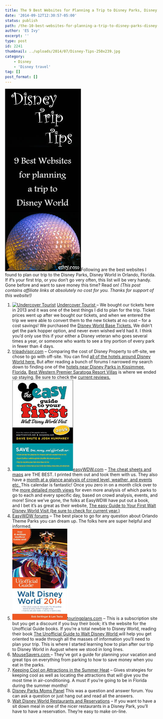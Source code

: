 ```yaml
---
title: The 9 Best Websites for Planning a Trip to Disney Parks, Disney World Florida
date: '2014-09-12T12:30:57-05:00'
status: publish
path: /the-10-best-websites-for-planning-a-trip-to-disney-parks-disney-world-florida
author: 'ES Ivy'
excerpt: ''
type: post
id: 2241
thumbnail: ../uploads/2014/07/Disney-Tips-250x239.jpg
category:
    - Disney
    - 'Disney travel'
tag: []
post_format: []
---
```

![](../uploads/2014/07/best-websites-250-x-600.jpg)Following are the best websites I found to plan our trip to the Disney Parks, Disney World in Orlando, Florida. If if’s your first trip, or you don’t go very often, this list will be very handy. Gone before and want to save money this time? Read on! *(This post contains affiliate links at absolutely no cost for you. Thanks for support of this website!)*

1. [![Undercover Tourist](http://www.ftjcfx.com/ji98y7B-53PXWQTWSSPVVSXRST)](http://www.kqzyfj.com/ge108kjspjr6ED7AD996CC9E89A) [Undercover Tourist ](http://www.kqzyfj.com/ge108kjspjr6ED7AD996CC9E89A)– We bought our tickets here in 2013 and it was one of the best things I did to plan for the trip. Ticket prices went up after we bought our tickets, and when we entered the trip we were able to convert them to the new tickets at no cost – for a cost savings! We purchased the [Disney World Base Tickets.](http://www.dpbolvw.net/de81cy63y5LTSMPSOOLOPPNTSS) We didn’t get the park hopper option, and never even wished we’d had it. I think you’d only use this if your either a Disney veteran who goes several times a year, or someone who wants to see a tiny portion of every park in fewer than 4 days.
2. [tripadvisor.com](http://www.tripadvisor.com/) – Comparing the cost of Disney Property to off-site, we chose to go with off-site. You can find [all of the hotels around Disney World here.](http://www.tripadvisor.com/Hotels-g1954828-Disney_World_Florida-Hotels.html) But after reading a bunch of forums I narrowed my search down to finding one of the [hotels near Disney Parks in Kissimmee, Florida.](http://www.tripadvisor.com/Hotels-g34352-Kissimmee_Florida-Hotels.html) [Best Western Premier Saratoga Resort Villas](http://www.tripadvisor.com/Hotel_Review-g34352-d3217188-Reviews-or10-BEST_WESTERN_PREMIER_Saratoga_Resort_Villas-Kissimmee_Florida.html#REVIEWS%5D) is where we ended up staying. Be sure to check the [current reviews.](http://www.tripadvisor.com/Hotel_Review-g34352-d3217188-Reviews-or10-BEST_WESTERN_PREMIER_Saratoga_Resort_Villas-Kissimmee_Florida.html#REVIEWS%5D)
3. [![the easy guide 200x300](../uploads/2014/07/the-easy-guide-200x300.jpg)](http://www.amazon.com/gp/product/1941500064/ref=as_li_qf_sp_asin_il_tl?ie=UTF8&camp=1789&creative=9325&creativeASIN=1941500064&linkCode=as2&tag=esiv-20&linkId=XHPHM7I2UXLLU6YK "But it on Amazon. Check current year.")[easyWDW.com](http://www.easywdw.com/) – [The cheat sheets and maps](http://www.easywdw.com/cheat-sheets/disney-world-cheat-sheets-maps-touring-plans-and-wait-times/#more-11013%20) are THE BEST. I printed them out and took them with us. They also have a [month at a glance analysis of crowd level, weather, and events etc. ](http://www.easywdw.com/disneybest/disney-world-calendar-of-crowds-cost-weather-events/ "Disney tips calendar")This calendar is fantastic! Once you zero in on a month click over to the [more detailed month views](http://www.easywdw.com/category/calendar/08-august-2014-crowd-calendar/) for even more analysis of which parks to go to each and every specific day, based on crowd analysis, events, and more! Since we’ve gone, the folks at EasyWDW have put out a book, and I bet it’s as great as their website, [The easy Guide to Your First Walt Disney World Visit (be sure to check for current year.)](http://www.amazon.com/gp/product/1941500064/ref=as_li_qf_sp_asin_il_tl?ie=UTF8&camp=1789&creative=9325&creativeASIN=1941500064&linkCode=as2&tag=esiv-20&linkId=XHPHM7I2UXLLU6YK "Buy it on Amazon. Check current year.")
4. [EasyWDW forums](http://www.easywdw.com/forums/) – The best place to go for any question about Orlando Theme Parks you can dream up. The folks here are super helpful and informed.
5. [![Disney Parks](../uploads/2014/07/Unofficial-Guide-to-Walt-Disney-World-2014-181x300.jpg)touringplans.com](http://touringplans.com/) – This is a subscription site but you get a discount if you buy their book; it’s the website for the Unofficial Guide books. If you’re a total newbie to Disney World, reading their book [The Unofficial Guide to Walt Disney World ](http://www.amazon.com/gp/product/1628090006/ref=as_li_qf_sp_asin_il_tl?ie=UTF8&camp=1789&creative=9325&creativeASIN=1628090006&linkCode=as2&tag=esiv-20&linkId=AWGTQBN5OPKMYTDQ "Buy it on Amazon! Be sure to check current year.")will help you get oriented to wade through all the masses of information you’ll need to plan your trip. This is where I started learning how to plan after our trip to Disney World in August where we stood in long lines.
6. [MouseSavers.com ](http://www.mousesavers.com/walt-disney-world-vacation-discounts-and-deals/step-by-step-guide-to-planning-a-disney-world-vacation/)– They’ve got a guide for planning your vacation and great tips on everything from parking to how to save money when you eat in the parks.
7. [Keeping Cool on Attractions in the Summer Heat](http://www.mouseplanet.com/9685/Keeping_Cool_on_Attractions_in_the_Summer_Heat) – Gives strategies for keeping cool as well as locating the attractions that will give you the most time in air-conditioning. A must if you’re going to be in Florida during the summer months!
8. [Disney Parks Moms Panel](http://disneyparksmomspanel.disney.go.com/home.aspx) This was a question and answer forum. You can ask a question or just hang out and read all the answers.
9. [Walt Disney World Restaurants and Reservations](https://disneyworld.disney.go.com/dining/) – If you want to have a sit down meal in one of the nicer restaurants in a Disney Park, you’ll have to have a reservation. They’re easy to make on-line.